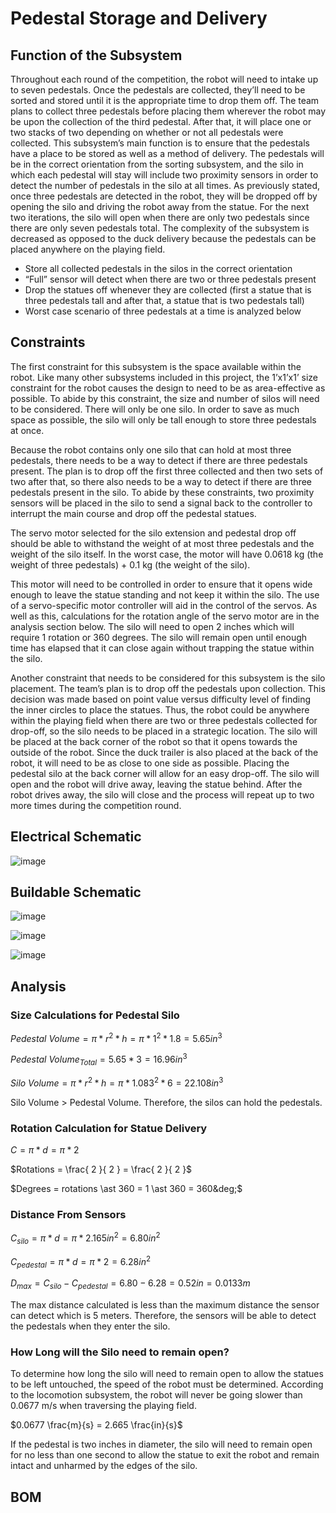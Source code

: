 # Pedestal Storage and Delivery

## Function of the Subsystem
Throughout each round of the competition, the robot will need to intake up to seven pedestals. Once the pedestals are collected, they’ll need to be sorted and stored until it is the appropriate time to drop them off. The team plans to collect three pedestals before placing them wherever the robot may be upon the collection of the third pedestal. After that, it will place one or two stacks of two depending on whether or not all pedestals were collected. 
This subsystem’s main function is to ensure that the pedestals have a place to be stored as well as a method of delivery. The pedestals will be in the correct orientation from the sorting subsystem, and the silo in which each pedestal will stay will include two proximity sensors in order to detect the number of pedestals in the silo at all times. As previously stated, once three pedestals are detected in the robot, they will be dropped off by opening the silo and driving the robot away from the statue. For the next two iterations, the silo will open when there are only two pedestals since there are only seven pedestals total. The complexity of the subsystem is decreased as opposed to the duck delivery because the pedestals can be placed anywhere on the playing field. 
- Store all collected pedestals in the silos in the correct orientation	
- “Full” sensor will detect when there are two or three pedestals present 
- Drop the statues off whenever they are collected (first a statue that is three pedestals tall and after that, a statue that is two pedestals tall)
- Worst case scenario of three pedestals at a time is analyzed below

## Constraints
The first constraint for this subsystem is the space available within the robot. Like many other subsystems included in this project, the 1’x1’x1’ size constraint for the robot causes the design to need to be as area-effective as possible. To abide by this constraint, the size and number of silos will need to be considered. There will only be one silo. In order to save as much space as possible, the silo will only be tall enough to store three pedestals at once.  

Because the robot contains only one silo that can hold at most three pedestals, there needs to be a way to detect if there are three pedestals present. The plan is to drop off the first three collected and then two sets of two after that, so there also needs to be a way to detect if there are three pedestals present in the silo. To abide by these constraints, two proximity sensors will be placed in the silo to send a signal back to the controller to interrupt the main course and drop off the pedestal statues. 

The servo motor selected for the silo extension and pedestal drop off should be able to withstand the weight of at most three pedestals and the weight of the silo itself. In the worst case, the motor will have 0.0618 kg (the weight of three pedestals) + 0.1 kg (the weight of the silo).

This motor will need to be controlled in order to ensure that it opens wide enough to leave the statue standing and not keep it within the silo. The use of a servo-specific motor controller will aid in the control of the servos. As well as this, calculations for the rotation angle of the servo motor are in the analysis section below. The silo will need to open 2 inches which will require 1 rotation or 360 degrees. The silo will remain open until enough time has elapsed that it can close again without trapping the statue within the silo.

Another constraint that needs to be considered for this subsystem is the silo placement. The team’s plan is to drop off the pedestals upon collection. This decision was made based on point value versus difficulty level of finding the inner circles to place the statues. Thus, the robot could be anywhere within the playing field when there are two or three pedestals collected for drop-off, so the silo needs to be placed in a strategic location. The silo will be placed at the back corner of the robot so that it opens towards the outside of the robot. Since the duck trailer is also placed at the back of the robot, it will need to be as close to one side as possible. Placing the pedestal silo at the back corner will allow for an easy drop-off. The silo will open and the robot will drive away, leaving the statue behind. After the robot drives away, the silo will close and the process will repeat up to two more times during the competition round.

## Electrical Schematic

![image](https://user-images.githubusercontent.com/112424739/213763728-cefd6d52-0207-4277-8a8a-7375e14ff809.png)


## Buildable Schematic

![image](https://user-images.githubusercontent.com/112424739/213576212-9a67606e-6bfd-4f47-9b77-9e765276380f.png)

![image](https://user-images.githubusercontent.com/112424739/213576274-2bf06847-a65c-4937-8941-d07af3cfdbbf.png)

![image](https://user-images.githubusercontent.com/112424739/213576352-f804ddae-cf98-4ab0-96b0-ac3213059855.png)


## Analysis
### Size Calculations for Pedestal Silo

$Pedestal\ Volume = \pi \ast r^{2} \ast h = \pi \ast 1^{2} \ast 1.8 = 5.65 in^{3}$

$Pedestal\ Volume_{Total} = 5.65 \ast 3 = 16.96 in^{3}$

$Silo\ Volume = \pi \ast r^{2} \ast h = \pi \ast 1.083^{2} \ast 6 = 22.108 in^{3}$

Silo Volume > Pedestal Volume. Therefore, the silos can hold the pedestals.

### Rotation Calculation for Statue Delivery

$C = \pi \ast d = \pi \ast 2$

$Rotations = \frac{ 2 }{ 2 } = \frac{ 2 }{ 2 }$

$Degrees = rotations \ast 360 = 1 \ast 360 = 360&deg;$

### Distance From Sensors

$C_{silo} = \pi \ast d = \pi \ast 2.165 in^{2} = 6.80 in^{2}$

$C_{pedestal} = \pi \ast d = \pi \ast 2 = 6.28 in^{2}$

$D_{max} = C_{silo} - C_{pedestal} = 6.80 - 6.28 = 0.52 in = 0.0133 m$

The max distance calculated is less than the maximum distance the sensor can detect which is 5 meters. Therefore, the sensors will be able to detect the pedestals when they enter the silo.

### How Long will the Silo need to remain open?

To determine how long the silo will need to remain open to allow the statues to be left untouched, the speed of the robot must be determined. According to the locomotion subsystem, the robot will never be going slower than 0.0677 m/s when traversing the playing field. 

$0.0677 \frac{m}{s} = 2.665 \frac{in}{s}$

If the pedestal is two inches in diameter, the silo will need to remain open for no less than one second to allow the statue to exit the robot and remain intact and unharmed by the edges of the silo.

## BOM

